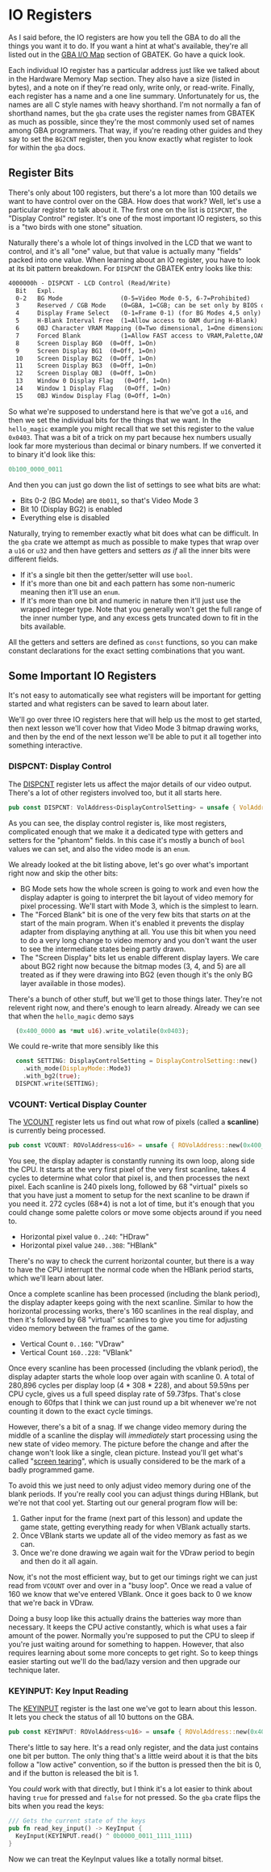 # IO Registers

As I said before, the IO registers are how you tell the GBA to do all the things
you want it to do. If you want a hint at what's available, they're all listed
out in the [GBA I/O Map](https://problemkaputt.de/gbatek.htm#gbaiomap) section
of GBATEK. Go have a quick look.

Each individual IO register has a particular address just like we talked about
in the Hardware Memory Map section. They also have a size (listed in bytes), and
a note on if they're read only, write only, or read-write. Finally, each
register has a name and a one line summary. Unfortunately for us, the names are
all C style names with heavy shorthand. I'm not normally a fan of shorthand
names, but the `gba` crate uses the register names from GBATEK as much as
possible, since they're the most commonly used set of names among GBA
programmers. That way, if you're reading other guides and they say to set the
`BG2CNT` register, then you know exactly what register to look for within the
`gba` docs.

## Register Bits

There's only about 100 registers, but there's a lot more than 100 details we
want to have control over on the GBA. How does that work? Well, let's use a
particular register to talk about it. The first one on the list is `DISPCNT`,
the "Display Control" register. It's one of the most important IO registers, so
this is a "two birds with one stone" situation.

Naturally there's a whole lot of things involved in the LCD that we want to
control, and it's all "one" value, but that value is actually many "fields"
packed into one value. When learning about an IO register, you have to look at
its bit pattern breakdown. For `DISPCNT` the GBATEK entry looks like this:

```txt
4000000h - DISPCNT - LCD Control (Read/Write)
  Bit   Expl.
  0-2   BG Mode                (0-5=Video Mode 0-5, 6-7=Prohibited)
  3     Reserved / CGB Mode    (0=GBA, 1=CGB; can be set only by BIOS opcodes)
  4     Display Frame Select   (0-1=Frame 0-1) (for BG Modes 4,5 only)
  5     H-Blank Interval Free  (1=Allow access to OAM during H-Blank)
  6     OBJ Character VRAM Mapping (0=Two dimensional, 1=One dimensional)
  7     Forced Blank           (1=Allow FAST access to VRAM,Palette,OAM)
  8     Screen Display BG0  (0=Off, 1=On)
  9     Screen Display BG1  (0=Off, 1=On)
  10    Screen Display BG2  (0=Off, 1=On)
  11    Screen Display BG3  (0=Off, 1=On)
  12    Screen Display OBJ  (0=Off, 1=On)
  13    Window 0 Display Flag   (0=Off, 1=On)
  14    Window 1 Display Flag   (0=Off, 1=On)
  15    OBJ Window Display Flag (0=Off, 1=On)
```

So what we're supposed to understand here is that we've got a `u16`, and then we
set the individual bits for the things that we want. In the `hello_magic`
example you might recall that we set this register to the value `0x0403`. That
was a bit of a trick on my part because hex numbers usually look far more
mysterious than decimal or binary numbers. If we converted it to binary it'd
look like this:

```rust
0b100_0000_0011
```

And then you can just go down the list of settings to see what bits are what:

* Bits 0-2 (BG Mode) are `0b011`, so that's Video Mode 3
* Bit 10 (Display BG2) is enabled
* Everything else is disabled

Naturally, trying to remember exactly what bit does what can be difficult. In
the `gba` crate we attempt as much as possible to make types that wrap over a
`u16` or `u32` and then have getters and setters _as if_ all the inner bits were
different fields.

* If it's a single bit then the getter/setter will use `bool`.
* If it's more than one bit and each pattern has some non-numeric meaning then
  it'll use an `enum`.
* If it's more than one bit and numeric in nature then it'll just use the
  wrapped integer type. Note that you generally won't get the full range of the
  inner number type, and any excess gets truncated down to fit in the bits
  available.

All the getters and setters are defined as `const` functions, so you can make
constant declarations for the exact setting combinations that you want.

## Some Important IO Registers

It's not easy to automatically see what registers will be important for getting
started and what registers can be saved to learn about later.

We'll go over three IO registers here that will help us the most to get started,
then next lesson we'll cover how that Video Mode 3 bitmap drawing works, and
then by the end of the next lesson we'll be able to put it all together into
something interactive.

### DISPCNT: Display Control

The [DISPCNT](https://problemkaputt.de/gbatek.htm#lcdiodisplaycontrol) register
lets us affect the major details of our video output. There's a lot of other
registers involved too, but it all starts here.

```rust
pub const DISPCNT: VolAddress<DisplayControlSetting> = unsafe { VolAddress::new(0x400_0000) };
```

As you can see, the display control register is, like most registers,
complicated enough that we make it a dedicated type with getters and setters for
the "phantom" fields. In this case it's mostly a bunch of `bool` values we can
set, and also the video mode is an `enum`.

We already looked at the bit listing above, let's go over what's important right
now and skip the other bits:

* BG Mode sets how the whole screen is going to work and even how the display
  adapter is going to interpret the bit layout of video memory for pixel
  processing. We'll start with Mode 3, which is the simplest to learn.
* The "Forced Blank" bit is one of the very few bits that starts _on_ at the
  start of the main program. When it's enabled it prevents the display adapter
  from displaying anything at all. You use this bit when you need to do a very
  long change to video memory and you don't want the user to see the
  intermediate states being partly drawn.
* The "Screen Display" bits let us enable different display layers. We care
  about BG2 right now because the bitmap modes (3, 4, and 5) are all treated as
  if they were drawing into BG2 (even though it's the only BG layer available in
  those modes).

There's a bunch of other stuff, but we'll get to those things later. They're not
relevent right now, and there's enough to learn already. Already we can see that
when the `hello_magic` demo says

```rust
  (0x400_0000 as *mut u16).write_volatile(0x0403);
```

We could re-write that more sensibly like this

```rust
  const SETTING: DisplayControlSetting = DisplayControlSetting::new()
    .with_mode(DisplayMode::Mode3)
    .with_bg2(true);
  DISPCNT.write(SETTING);
```

### VCOUNT: Vertical Display Counter

The [VCOUNT](https://problemkaputt.de/gbatek.htm#lcdiointerruptsandstatus)
register lets us find out what row of pixels (called a **scanline**) is
currently being processed.

```rust
pub const VCOUNT: ROVolAddress<u16> = unsafe { ROVolAddress::new(0x400_0006) };
```

You see, the display adapter is constantly running its own loop, along side the
CPU. It starts at the very first pixel of the very first scanline, takes 4
cycles to determine what color that pixel is, and then processes the next
pixel. Each scanline is 240 pixels long, followed by 68 "virtual" pixels so that
you have just a moment to setup for the next scanline to be drawn if you need
it. 272 cycles (68*4) is not a lot of time, but it's enough that you could
change some palette colors or move some objects around if you need to.

* Horizontal pixel value `0..240`: "HDraw"
* Horizontal pixel value `240..308`: "HBlank"

There's no way to check the current horizontal counter, but there is a way to
have the CPU interrupt the normal code when the HBlank period starts, which
we'll learn about later.

Once a complete scanline has been processed (including the blank period), the
display adapter keeps going with the next scanline. Similar to how the
horizontal processing works, there's 160 scanlines in the real display, and then
it's followed by 68 "virtual" scanlines to give you time for adjusting video
memory between the frames of the game.

* Vertical Count `0..160`: "VDraw"
* Vertical Count `160..228`: "VBlank"

Once every scanline has been processed (including the vblank period), the
display adapter starts the whole loop over again with scanline 0. A total of
280,896 cycles per display loop (4 * 308 * 228), and about 59.59ns per CPU
cycle, gives us a full speed display rate of 59.73fps. That's close enough to
60fps that I think we can just round up a bit whenever we're not counting it
down to the exact cycle timings.

However, there's a bit of a snag. If we change video memory during the middle of
a scanline the display will _immediately_ start processing using the new state
of video memory. The picture before the change and after the change won't look
like a single, clean picture. Instead you'll get what's called "[screen
tearing](https://en.wikipedia.org/wiki/Screen_tearing)", which is usually
considered to be the mark of a badly programmed game.

To avoid this we just need to only adjust video memory during one of the blank
periods. If you're really cool you can adjust things during HBlank, but we're
not that cool yet. Starting out our general program flow will be:

1) Gather input for the frame (next part of this lesson) and update the game
   state, getting everything ready for when VBlank actually starts.
2) Once VBlank starts we update all of the video memory as fast as we can.
3) Once we're done drawing we again wait for the VDraw period to begin and then
   do it all again.

Now, it's not the most efficient way, but to get our timings right we can just
read from `VCOUNT` over and over in a "busy loop". Once we read a value of 160
we know that we've entered VBlank. Once it goes back to 0 we know that we're
back in VDraw.

Doing a busy loop like this actually drains the batteries way more than
necessary. It keeps the CPU active constantly, which is what uses a fair amount
of the power. Normally you're supposed to put the CPU to sleep if you're just
waiting around for something to happen. However, that also requires learning
about some more concepts to get right. So to keep things easier starting out
we'll do the bad/lazy version and then upgrade our technique later.

### KEYINPUT: Key Input Reading

The [KEYINPUT](https://problemkaputt.de/gbatek.htm#gbakeypadinput) register is
the last one we've got to learn about this lesson. It lets you check the status
of all 10 buttons on the GBA.

```rust
pub const KEYINPUT: ROVolAddress<u16> = unsafe { ROVolAddress::new(0x400_0130) };
```

There's little to say here. It's a read only register, and the data just
contains one bit per button. The only thing that's a little weird about it is
that the bits follow a "low active" convention, so if the button is pressed then
the bit is 0, and if the button is released the bit is 1.

You _could_ work with that directly, but I think it's a lot easier to think
about having `true` for pressed and `false` for not pressed. So the `gba` crate
flips the bits when you read the keys:

```rust
/// Gets the current state of the keys
pub fn read_key_input() -> KeyInput {
  KeyInput(KEYINPUT.read() ^ 0b0000_0011_1111_1111)
}
```

Now we can treat the KeyInput values like a totally normal bitset.
